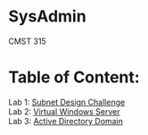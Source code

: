 # SysAdmin
CMST 315

# Table of Content:
Lab 1: <a href="https://github.com/Leaderfirestar/SysAdmin/blob/master/Lab1/Lab%23001.pdf">Subnet Design Challenge</a><br>
Lab 2: <a href="https://github.com/Leaderfirestar/SysAdmin/blob/master/Lab2/Lab%23002.pdf">Virtual Windows Server</a><br>
Lab 3: <a href="https://github.com/Leaderfirestar/SysAdmin/blob/master/Lab3/Lab%23003.pdf">Active Directory Domain</a><br>
